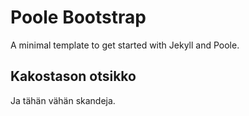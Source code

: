 Poole Bootstrap
=================

A minimal template to get started with Jekyll and Poole.

Kakostason otsikko
-------------------

Ja tähän vähän skandeja.